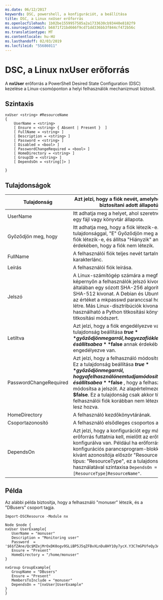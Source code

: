 ```yaml
---
ms.date: 06/12/2017
keywords: DSC, powershell, a konfigurációt, a beállítása
title: DSC, a Linux nxUser erőforrás
ms.openlocfilehash: 1b02be1559957585a2a1733630cb93440e8182f9
ms.sourcegitcommit: b6871f21bd666f9cd71dd336bb3f844cf472b56c
ms.translationtype: MT
ms.contentlocale: hu-HU
ms.lasthandoff: 02/03/2019
ms.locfileid: "55686011"
---
```

# <a name="dsc-for-linux-nxuser-resource"></a>DSC, a Linux nxUser erőforrás

A **nxUser** erőforrás a PowerShell Desired State Configuration (DSC) kezelése a Linux-csomóponton a helyi felhasználók mechanizmust biztosít.

## <a name="syntax"></a>Szintaxis

```
nxUser <string> #ResourceName
{
    UserName = <string>
    [ Ensure = <string> { Absent | Present }  ]
    [ FullName = <string> ]
    [ Description = <string> ]
    [ Password = <string> ]
    [ Disabled = <bool> ]
    [ PasswordChangeRequired = <bool> ]
    [ HomeDirectory = <string> ]
    [ GroupID = <string> ]
    [ DependsOn = <string[]> ]

}
```

## <a name="properties"></a>Tulajdonságok

|  Tulajdonság |  Azt jelzi, hogy a fiók nevét, amelyhez szeretne biztosítani adott állapotú. |
|---|---|
| UserName| Itt adhatja meg a helyet, ahol szeretne biztosítani egy fájl vagy könyvtár állapota.|
| Győződjön meg, hogy| Itt adhatja meg, hogy a fiók létezik-e. Ezzel a tulajdonsággal, "E" Győződjön meg arról, hogy a fiók létezik-e, és állítsa "Hiányzik" annak érdekében, hogy a fiók nem létezik.|
| FullName| A felhasználói fiók teljes nevét tartalmazó karakterlánc.|
| Leírás| A felhasználói fiók leírása.|
| Jelszó| A Linux-számítógép számára a megfelelő képernyőn a felhasználók jelszó kivonatát. Ez általában egy sózott SHA-256 algoritmust, vagy SHA-512 kivonat. A Debian és Ubuntu Linux ezt az értéket a mkpasswd paranccsal hozhatók létre. Más Linux-disztribúciók kivonatának használható a Python titkosítási könyvtár a titkosítási módszert.|
| Letiltva| Azt jelzi, hogy a fiók engedélyezve van-e. Ez a tulajdonság beállítása **$true** győződjön meg arról, hogy ez a fiók le van tiltva, és állítsa be a **$false** annak érdekében, hogy engedélyezve van.|
| PasswordChangeRequired| Azt jelzi, hogy a felhasználó módosítsa a jelszót. Ez a tulajdonság beállítása **$true** győződjön meg arról, hogy a felhasználó nem tudja módosítani a jelszót, és állítsa be a **$false** , hogy a felhasználó módosítsa a jelszót. Az alapértelmezett érték **$false**. Ez a tulajdonság csak akkor történik, ha a felhasználói fiók korábban nem létezett, és létre lesz hozva.|
| HomeDirectory| A felhasználó kezdőkönyvtárának.|
| Csoportazonosító| A felhasználó elsődleges csoportos azonosítója.|
| DependsOn | Azt jelzi, hogy a konfigurációt egy másik erőforrás futtatnia kell, mielőtt az erőforrás konfigurálva van. Például ha erőforrás konfigurációs parancsprogram-blokkot futtatni kívánt azonosítója először "ResourceName" és a típus: "ResourceType", ez a tulajdonság használatával szintaxisa `DependsOn = "[ResourceType]ResourceName"`.|

## <a name="example"></a>Példa

Az alábbi példa biztosítja, hogy a felhasználó "monuser" létezik, és a "DBusers" csoport tagja.

```
Import-DSCResource -Module nx

Node $node {
nxUser UserExample{
   UserName = "monuser"
   Description = "Monitoring user"
   Password  =    '$6$fZAne/Qc$MZejMrOxDK0ogv9SLiBP5J5qZFBvXLnDu8HY1Oy7ycX.Y3C7mGPUfeQy3A82ev3zIabhDQnj2ayeuGn02CqE/0'
   Ensure = "Present"
   HomeDirectory = "/home/monuser"
}

nxGroup GroupExample{
   GroupName = "DBusers"
   Ensure = "Present"
   MembersToInclude = "monuser"
   DependsOn = "[nxUser]UserExample"
}
}
```